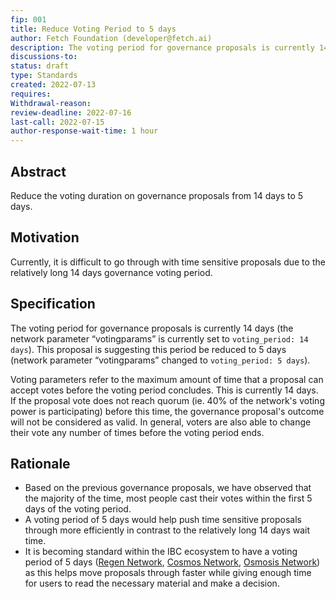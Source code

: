 ```yaml
---
fip: 001
title: Reduce Voting Period to 5 days
author: Fetch Foundation (developer@fetch.ai)
description: The voting period for governance proposals is currently 14 days. This proposal suggests reducing this to 5 days.
discussions-to:
status: draft
type: Standards
created: 2022-07-13
requires:
Withdrawal-reason:
review-deadline: 2022-07-16
last-call: 2022-07-15
author-response-wait-time: 1 hour
---
```

## Abstract

Reduce the voting duration on governance proposals from 14 days to 5 days.

## Motivation

Currently, it is difficult to go through with time sensitive proposals due to the relatively long 14 days governance voting period.

## Specification

The voting period for governance proposals is currently 14 days (the network parameter “votingparams” is currently set to `voting_period: 14 days`). This proposal is suggesting this period be reduced to 5 days (network parameter “votingparams” changed to `voting_period: 5 days`).

Voting parameters refer to the maximum amount of time that a proposal can accept votes before the voting period concludes. This is currently 14 days. If the proposal vote does not reach quorum (ie. 40% of the network's voting power is participating) before this time, the governance proposal's outcome will not be considered as valid. In general, voters are also able to change their vote any number of times before the voting period ends.

## Rationale

- Based on the previous governance proposals, we have observed that the majority of the time, most people cast their votes within the first 5 days of the voting period.
- A voting period of 5 days would help push time sensitive proposals through more efficiently in contrast to the relatively long 14 days wait time.
- It is becoming standard within the IBC ecosystem to have a voting period of 5 days ([Regen Network](https://forum.regen.network/discussion/3762-governance-window-repost-from-discourse-forum?comment=15409), [Cosmos Network](https://github.com/cosmos/cosmos-sdk/issues/10014), [Osmosis Network](https://www.mintscan.io/osmosis/proposals/183)) as this helps move proposals through faster while giving enough time for users to read the necessary material and make a decision.
